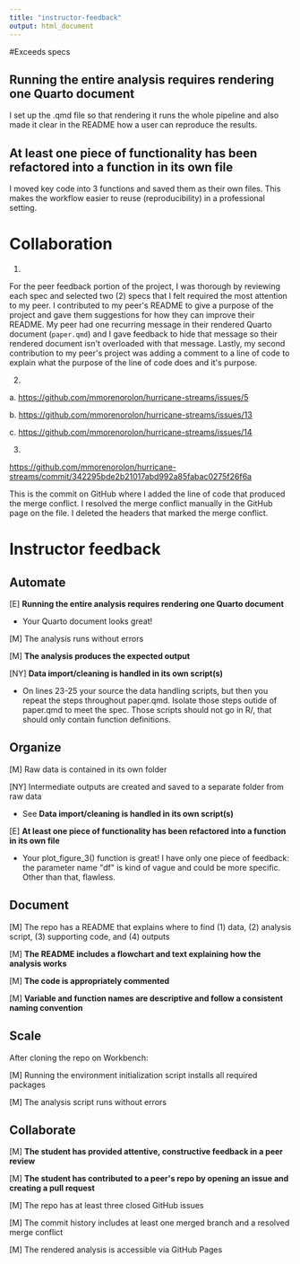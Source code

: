 ```yaml
---
title: "instructor-feedback"
output: html_document
---
```


#Exceeds specs

## Running the entire analysis requires rendering one Quarto document

I set up the .qmd file so that rendering it runs the whole pipeline and also made it clear in the README how a user can reproduce the results.

## At least one piece of functionality has been refactored into a function in its own file

I moved key code into 3 functions and saved them as their own files. This makes the workflow easier to reuse (reproducibility) in a professional setting. 

# Collaboration

1.

For the peer feedback portion of the project, I was thorough by reviewing each spec and selected two (2) specs that I felt required the most attention to my peer. I contributed to my peer's README to give a purpose of the project and gave them suggestions for how they can improve their README. My peer had one recurring message in their rendered Quarto document (`paper.qmd`) and I gave feedback to hide that message so their rendered document isn't overloaded with that message. Lastly, my second contribution to my peer's project was adding a comment to a line of code to explain what the purpose of the line of code does and it's purpose. 

2. 

a. <https://github.com/mmorenorolon/hurricane-streams/issues/5>

b. <https://github.com/mmorenorolon/hurricane-streams/issues/13>

c. <https://github.com/mmorenorolon/hurricane-streams/issues/14>

3. 

<https://github.com/mmorenorolon/hurricane-streams/commit/342295bde2b21017abd992a85fabac0275f26f6a>

This is the commit on GitHub where I added the line of code that produced the merge conflict. I resolved the merge conflict manually in the GitHub page on the file. I deleted the headers that marked the merge conflict.

# Instructor feedback

## Automate

[E] **Running the entire analysis requires rendering one Quarto document**

- Your Quarto document looks great!

[M] The analysis runs without errors

[M] **The analysis produces the expected output**

[NY] **Data import/cleaning is handled in its own script(s)**

- On lines 23-25 your source the data handling scripts, but then you repeat the steps throughout paper.qmd. Isolate those steps outide of paper.qmd to meet the spec. Those scripts should not go in R/, that should only contain function definitions.

## Organize

[M] Raw data is contained in its own folder

[NY] Intermediate outputs are created and saved to a separate folder from raw data

- See **Data import/cleaning is handled in its own script(s)**

[E] **At least one piece of functionality has been refactored into a function in its own file**

- Your plot_figure_3() function is great! I have only one piece of feedback: the parameter name "df" is kind of vague and could be more specific. Other than that, flawless.

## Document

[M] The repo has a README that explains where to find (1) data, (2) analysis script, (3) supporting code, and (4) outputs

[M] **The README includes a flowchart and text explaining how the analysis works**

[M] **The code is appropriately commented**

[M] **Variable and function names are descriptive and follow a consistent naming convention**

## Scale

After cloning the repo on Workbench:

[M] Running the environment initialization script installs all required packages

[M] The analysis script runs without errors

## Collaborate

[M] **The student has provided attentive, constructive feedback in a peer review**

[M] **The student has contributed to a peer's repo by opening an issue and creating a pull request**

[M] The repo has at least three closed GitHub issues

[M] The commit history includes at least one merged branch and a resolved merge conflict

[M] The rendered analysis is accessible via GitHub Pages
